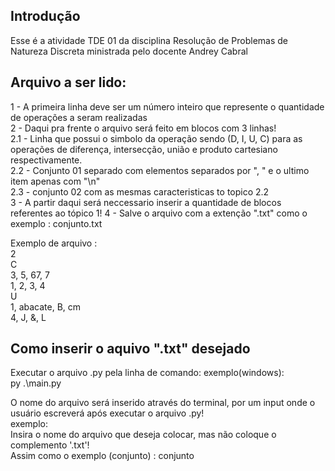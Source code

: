 ## Introdução

Esse é a atividade TDE 01 da disciplina Resolução de Problemas de Natureza Discreta ministrada pelo docente Andrey Cabral

## Arquivo a ser lido:
1 - A primeira linha deve ser um número inteiro que represente o quantidade de operações a seram realizadas<br>
2 - Daqui pra frente o arquivo será feito em blocos com 3 linhas!<br>
    2.1 - Linha que possui o simbolo da operação sendo (D, I, U, C) para as operações de diferença, intersecção, união e produto cartesiano respectivamente.<br>
    2.2 - Conjunto 01 separado com elementos separados por ", " e o ultimo item apenas com "\n"<br>
    2.3 - conjunto 02 com as mesmas caracteristicas to topico 2.2<br>
3 - A partir daqui será neccessario inserir a quantidade de blocos referentes ao tópico 1!
4 - Salve o arquivo com a extenção ".txt" como o exemplo : conjunto.txt

Exemplo de arquivo :<br>
2<br>
C<br>
3, 5, 67, 7<br>
1, 2, 3, 4<br>
U<br>
1, abacate, B, cm<br>
4, J, &, L<br>

## Como inserir o aquivo ".txt" desejado

Executar o arquivo .py pela linha de comando:
exemplo(windows):<br>
py .\main.py<br>

O nome do arquivo será inserido através do terminal, por um input onde o usuário escreverá após executar o arquivo .py!<br>
exemplo:<br>
Insira o nome do arquivo que deseja colocar, mas não coloque o complemento '.txt'!<br>
Assim como o exemplo (conjunto) : conjunto<br>

